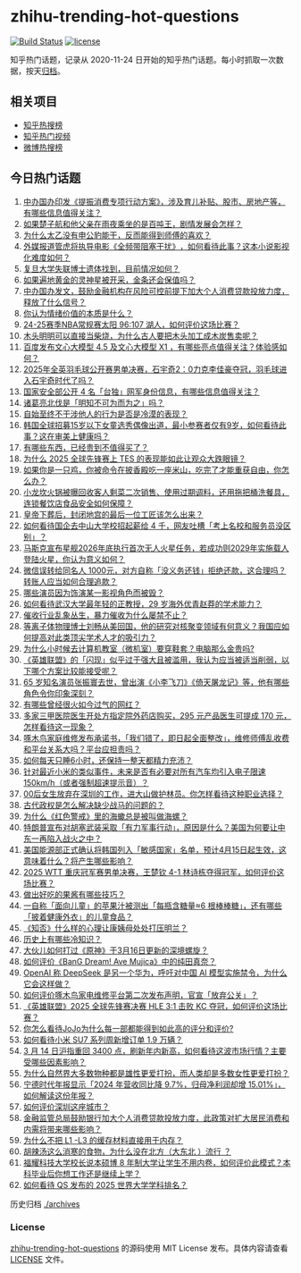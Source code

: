 # zhihu-trending-hot-questions

[![Build Status](https://github.com/justjavac/zhihu-trending-hot-questions/workflows/ci/badge.svg?branch=master)](https://github.com/justjavac/zhihu-trending-hot-questions/actions)
[![license](https://img.shields.io/github/license/justjavac/zhihu-trending-hot-questions)](https://github.com/justjavac/zhihu-trending-hot-questions/blob/master/LICENSE)

知乎热门话题，记录从 2020-11-24
日开始的知乎热门话题。每小时抓取一次数据，按天[归档](./archives)。

## 相关项目

- [知乎热搜榜](https://github.com/justjavac/zhihu-trending-top-search)
- [知乎热门视频](https://github.com/justjavac/zhihu-trending-hot-video)
- [微博热搜榜](https://github.com/justjavac/weibo-trending-hot-search)

## 今日热门话题

<!-- BEGIN -->
<!-- 最后更新时间 Mon Mar 17 2025 10:56:03 GMT+0800 (China Standard Time) -->

1. [中办国办印发《提振消费专项行动方案》，涉及育儿补贴、股市、房地产等，有哪些信息值得关注？](https://www.zhihu.com/question/15115890229)
1. [如果楚子航和他父亲在雨夜乘坐的是百吨王，剧情发展会怎样？](https://www.zhihu.com/question/14916708578)
1. [为什么太乙没有申公豹能干，反而能得到师傅的喜欢？](https://www.zhihu.com/question/14817810518)
1. [外媒报道管虎将执导电影《全频带阻塞干扰》​，如何看待此事？这本小说影视化难度如何？](https://www.zhihu.com/question/15135403612)
1. [复旦大学失联博士遗体找到，目前情况如何？](https://www.zhihu.com/question/15079534458)
1. [如果遍地黄金的灵神星被开采，金条还会保值吗？](https://www.zhihu.com/question/628385620)
1. [中办国办发文，鼓励金融机构在风险可控前提下加大个人消费贷款投放力度，释放了什么信号？](https://www.zhihu.com/question/15117381097)
1. [你认为情绪价值的本质是什么？](https://www.zhihu.com/question/14089166999)
1. [24-25赛季NBA常规赛太阳 96:107 湖人，如何评价这场比赛？](https://www.zhihu.com/question/15144376018)
1. [木头明明可以直接当柴烧，为什么古人要把木头加工成木炭售卖呢？](https://www.zhihu.com/question/14945738429)
1. [百度发布文心大模型 4.5 及文心大模型 X1 ，有哪些亮点值得关注？体验感如何？](https://www.zhihu.com/question/13661056614)
1. [2025年全英羽毛球公开赛男单决赛，石宇奇2：0力克李佳豪夺冠，羽毛球进入石宇奇时代了吗？](https://www.zhihu.com/question/15138976751)
1. [国家安全部公开 4 名「台独」网军身份信息，有哪些信息值得关注？](https://www.zhihu.com/question/15152135985)
1. [诸葛亮北伐是「明知不可为而为之」吗？](https://www.zhihu.com/question/305442412)
1. [自始至终不干涉他人的行为是否是冷漠的表现？](https://www.zhihu.com/question/269488431)
1. [韩国全球招募15岁以下女童选秀偶像出道，最小参赛者仅有9岁，如何看待此事？这在审美上健康吗？](https://www.zhihu.com/question/14867950967)
1. [有哪些东西，已经贵到不值得买了？](https://www.zhihu.com/question/661483110)
1. [为什么 2025 全球先锋赛上 TES 的表现能如此让观众大跌眼镜？](https://www.zhihu.com/question/14957974828)
1. [如果你是一只鸡，你被命令在披香殿吃一座米山，吃完了才能重获自由，你怎么办？](https://www.zhihu.com/question/11820422815)
1. [小龙坎火锅被曝回收客人剩菜二次销售、使用过期调料，还用拖把桶洗餐具，连锁餐饮店食品安全如何保障？](https://www.zhihu.com/question/14999921946)
1. [皇帝下葬后，封闭地宫的最后一位工匠该怎么出来？](https://www.zhihu.com/question/496751013)
1. [如何看待国企去中山大学校招起薪给 4 千，网友吐槽「考上名校和服务员没区别」？](https://www.zhihu.com/question/15016668683)
1. [马斯克宣布星舰2026年底执行首次无人火星任务，若成功则2029年实施载人登陆火星，你认为意义如何？](https://www.zhihu.com/question/15045918864)
1. [微信误转给同名人 1000元，对方自称「没义务还钱」拒绝还款，这合理吗？转账人应当如何合理追款？](https://www.zhihu.com/question/14738632563)
1. [哪些演员因为饰演某一影视角色而被毁？](https://www.zhihu.com/question/20375147)
1. [如何看待武汉大学最年轻的正教授，29 岁海外优青赵莽的学术能力？](https://www.zhihu.com/question/15011034019)
1. [催收行业乱象丛生，暴力催收为什么屡禁不止？](https://www.zhihu.com/question/15064930898)
1. [等离子体物理博士刘畅从美回国，他的研究对核聚变领域有何意义？我国应如何提高对此类顶尖学术人才的吸引力？](https://www.zhihu.com/question/14654194393)
1. [为什么小时候去计算机教室（微机室）要穿鞋套？电脑那么金贵吗?](https://www.zhihu.com/question/630668022)
1. [《英雄联盟》的「闪现」似乎过于强大且被滥用，我认为应当被适当削弱，以下哪个方案比较能接受呢？](https://www.zhihu.com/question/14809743181)
1. [65 岁知名演员张振寰去世，曾出演《小李飞刀》《倚天屠龙记》等，他有哪些角色令你印象深刻？](https://www.zhihu.com/question/15026225487)
1. [有哪些曾经很火如今过气的网红？](https://www.zhihu.com/question/370158529)
1. [多家三甲医院医生开处方指定院外药店购买，295 元产品医生可提成 170 元，怎样看待这一现象？](https://www.zhihu.com/question/14977731899)
1. [啄木鸟家庭维修发布承诺书，「我们错了，即日起全面整改」，维修师傅乱收费和平台关系大吗？平台应担责吗？](https://www.zhihu.com/question/15105940220)
1. [如何每天只睡6小时，还保持一整天都精力充沛？](https://www.zhihu.com/question/379478413)
1. [针对最近小米的类似事件，未来是否有必要对所有汽车均引入电子限速150km/h（或者强制超速提示音）？](https://www.zhihu.com/question/14690171550)
1. [00后女生放弃在深圳的工作，进大山做护林员。你怎样看待这种职业选择？](https://www.zhihu.com/question/14903996632)
1. [古代政权是怎么解决缺少战马的问题的？](https://www.zhihu.com/question/8857917219)
1. [为什么《红色警戒》里的海蠍总是被叫做海螺？](https://www.zhihu.com/question/597985387)
1. [特朗普宣布对胡塞武装采取「有力军事行动」，原因是什么？美国为何要让中东一再陷入战火之中？](https://www.zhihu.com/question/15082889294)
1. [美国能源部正式确认将韩国列入「敏感国家」名单，预计4月15日起生效，这意味着什么？将产生哪些影响？](https://www.zhihu.com/question/15022371549)
1. [2025 WTT 重庆冠军赛男单决赛，王楚钦 4-1 林诗栋夺得冠军，如何评价这场比赛？](https://www.zhihu.com/question/15123594204)
1. [做出好吃的果酱有哪些技巧？](https://www.zhihu.com/question/22467865)
1. [一自称「面向儿童」的苹果汁被测出「每瓶含糖量≈6 根棒棒糖」，还有哪些「披着健康外衣」的儿童食品？](https://www.zhihu.com/question/14964731230)
1. [《知否》什么样的心理让康姨母处处打压明兰？](https://www.zhihu.com/question/14817685307)
1. [历史上有哪些冷知识？](https://www.zhihu.com/question/11697604671)
1. [大伙儿如何打过《原神》于3月16日更新的深境螺旋？](https://www.zhihu.com/question/15088903389)
1. [如何评价《BanG Dream! Ave Mujica》中的纯田真奈？](https://www.zhihu.com/question/14965242285)
1. [OpenAI 称 DeepSeek 是另一个华为，呼吁对中国 AI 模型实施禁令，为什么它会这样做？](https://www.zhihu.com/question/15027898144)
1. [如何评价啄木鸟家电维修平台第二次发布声明，官宣「放弃公关」？](https://www.zhihu.com/question/15070734794)
1. [《英雄联盟》2025 全球先锋赛决赛 HLE 3:1 击败 KC 夺冠，如何评价这场比赛？](https://www.zhihu.com/question/15103523717)
1. [你怎么看待JoJo为什么每一部都能得到如此高的评分和评价?](https://www.zhihu.com/question/314954552)
1. [如何看待小米 SU7 系列周新增订单 1.9 万辆？](https://www.zhihu.com/question/14645062362)
1. [3 月 14 日沪指重回 3400 点，刷新年内新高，如何看待这波市场行情？主要受哪些因素影响？](https://www.zhihu.com/question/14909971882)
1. [为什么自然界大多数物种都是雄性更爱打扮，而人类却是多数女性更爱打扮？](https://www.zhihu.com/question/11479549849)
1. [宁德时代年报显示「2024 年营收同比降 9.7%，归母净利润却增 15.01%」，如何解读这份年报？](https://www.zhihu.com/question/14997552981)
1. [如何评价深圳这座城市？](https://www.zhihu.com/question/21308194)
1. [金融监管总局鼓励银行加大个人消费贷款投放力度，此政策对扩大居民消费和内需将带来哪些影响？](https://www.zhihu.com/question/14931407972)
1. [为什么不把 L1 -L3 的缓存材料直接用于内存？](https://www.zhihu.com/question/11694867759)
1. [胡辣汤这么消寒的食物，为什么没在北方（大东北 ）流行 ？](https://www.zhihu.com/question/424263115)
1. [福耀科技大学校长说本硕博 8 年制大学让学生不用内卷，如何评价此模式？本科毕业后你想工作还是继续上学？](https://www.zhihu.com/question/14831511510)
1. [如何看待 QS 发布的 2025 世界大学学科排名？](https://www.zhihu.com/question/14840051388)

<!-- END -->

历史归档 [./archives](./archives)

### License

[zhihu-trending-hot-questions](https://github.com/justjavac/zhihu-trending-hot-questions)
的源码使用 MIT License 发布。具体内容请查看 [LICENSE](./LICENSE) 文件。
